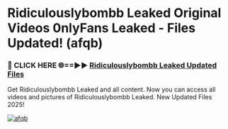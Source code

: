 # Ridiculouslybombb Leaked Original Videos 0nlyFans Leaked - Files Updated! (afqb)

<h3>🔴 CLICK HERE 🌐==►► <a href="https://tinyurl.com/2jnfzry5" rel="nofollow">Ridiculouslybombb Leaked Updated Files</a></h3>

Get Ridiculouslybombb Leaked and all content. Now you can access all videos and pictures of Ridiculouslybombb Leaked. New Updated Files 2025!

[![afqb](https://i.imgur.com/GyGTBgg.gif)](https://tinyurl.com/2jnfzry5)

